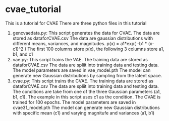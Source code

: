 # cvae_tutorial
This is a tutorial for CVAE
There are three python files in this tutorial
1. gencvaedata.py:
   This script generates the data for CVAE. The data are stored as dataforCVAE.csv
   The data are gaussian distributions with different means, variances, and magnitudes.
   p(x) = a1*exp( -b1 * (x-c1)^2 ) 
   The first 100 columns store p(x), the following 3 columns store a1, b1, and c1 
2. vae.py:
   This script trains the VAE. The training data are stored as dataforCVAE.csv
   The data are spliit into training data and testing data.
   The model parameters are saved in vae_model.pth
   The model can generate new Gaussian distributions by sampling from the latent space.
3. cvae.py:
   This script trains the CVAE. The training data are stored as dataforCVAE.csv
   The data are spliit into training data and testing data.
   The conditions are take from one of the three Gaussian parameters (a1, b1, c1).
   The example in this script uses c1 as the condition.
   The CVAE is trained for 100 epochs.
   The model parameters are saved in cvae31_model.pth
   The model can generate new Gaussian distributions with specific mean (c1) and varying magnitufe and variances (a1, b1)



